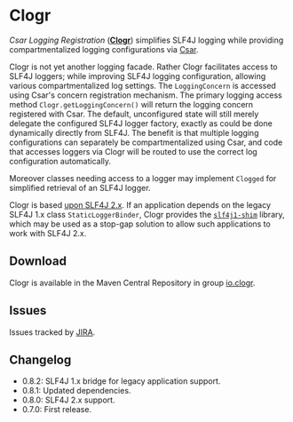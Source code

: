 # Clogr

_Csar Logging Registration_ ([**Clogr**](https://clogr.io/)) simplifies SLF4J logging while providing compartmentalized logging configurations via [Csar](https://csar.io/).

Clogr is not yet another logging facade. Rather Clogr facilitates access to SLF4J loggers; while improving SLF4J logging configuration, allowing various compartmentalized log settings. The `LoggingConcern` is accessed using Csar's concern registration mechanism. The primary logging access method `Clogr.getLoggingConcern()` will return the logging concern registered with Csar. The default, unconfigured state will still merely delegate the configured SLF4J logger factory, exactly as could be done dynamically directly from SLF4J. The benefit is that multiple logging configurations can separately be compartmentalized using Csar, and code that accesses loggers via Clogr will be routed to use the correct log configuration automatically. 

Moreover classes needing access to a logger may implement `Clogged` for simplified retrieval of an SLF4J logger. 

Clogr is based [upon SLF4J 2.x](https://www.slf4j.org/faq.html#changesInVersion200). If an application depends on the legacy SLF4J 1.x class `StaticLoggerBinder`, Clogr provides the [`slf4j1-shim`](slf4j1-shim/readme.md) library, which may be used as a stop-gap solution to allow such applications to work with SLF4J 2.x.

## Download

Clogr is available in the Maven Central Repository in group [io.clogr](https://search.maven.org/search?q=g:io.clogr).

## Issues

Issues tracked by [JIRA](https://globalmentor.atlassian.net/projects/CLOGR).

## Changelog

- 0.8.2: SLF4J 1.x bridge for legacy application support.
- 0.8.1: Updated dependencies.
- 0.8.0: SLF4J 2.x support.
- 0.7.0: First release.
